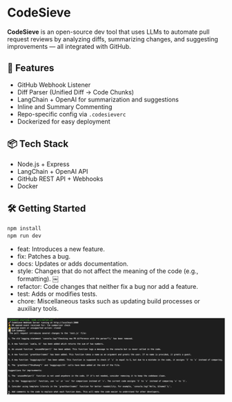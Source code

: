 # CodeSieve

**CodeSieve** is an open-source dev tool that uses LLMs to automate pull request reviews by analyzing diffs, summarizing changes, and suggesting improvements — all integrated with GitHub.

## 🔧 Features

- GitHub Webhook Listener
- Diff Parser (Unified Diff → Code Chunks)
- LangChain + OpenAI for summarization and suggestions
- Inline and Summary Commenting
- Repo-specific config via `.codesieverc`
- Dockerized for easy deployment

## 📦 Tech Stack

- Node.js + Express
- LangChain + OpenAI API
- GitHub REST API + Webhooks
- Docker

## 🛠️ Getting Started

```bash
npm install
npm run dev
```

- feat: Introduces a new feature.
- fix: Patches a bug.
- docs: Updates or adds documentation.
- style: Changes that do not affect the meaning of the code (e.g., formatting). ￼
- refactor: Code changes that neither fix a bug nor add a feature.
- test: Adds or modifies tests.
- chore: Miscellaneous tasks such as updating build processes or auxiliary tools.

![Example](res/image.png)